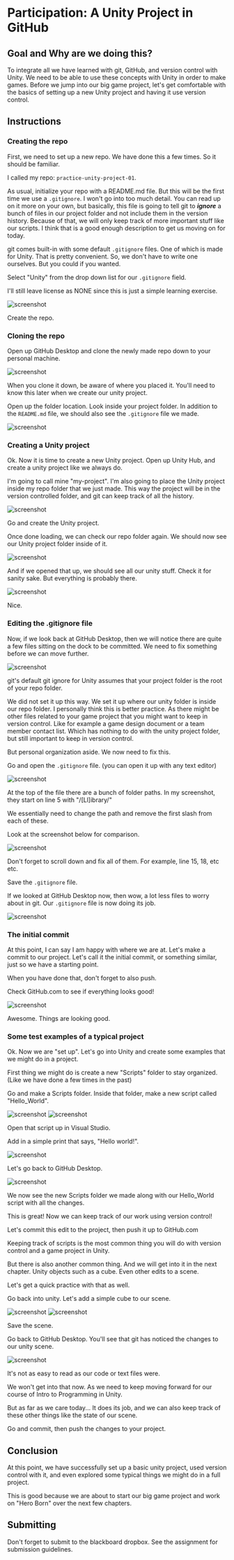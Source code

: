 # Participation: A Unity Project in GitHub

## Goal and Why are we doing this?

To integrate all we have learned with git, GitHub, and version control with Unity. We need to be able to use these concepts with Unity in order to make games. Before we jump into our big game project, let's get comfortable with the basics of setting up a new Unity project and having it use version control. 

## Instructions

### Creating the repo

First, we need to set up a new repo. We have done this a few times. So it should be familiar.

I called my repo: `practice-unity-project-01`.

As usual, initialize your repo with a README.md file. But this will be the first time we use a `.gitignore`. I won't go into too much detail. You can read up on it more on your own, but basically, this file is going to tell git to ***ignore*** a bunch of files in our project folder and not include them in the version history. Because of that, we will only keep track of more important stuff like our scripts. I think that is a good enough description to get us moving on for today.

git comes built-in with some default `.gitignore` files. One of which is made for Unity. That is pretty convenient. So, we don't have to write one ourselves. But you could if you wanted. 

Select "Unity" from the drop down list for our `.gitignore` field. 

I'll still leave license as NONE since this is just a simple learning exercise.

![screenshot](1.png)

Create the repo.

### Cloning the repo

Open up GitHub Desktop and clone the newly made repo down to your personal machine.

![screenshot](2.png)

When you clone it down, be aware of where you placed it. You'll need to know this later when we create our unity project. 

Open up the folder location. Look inside your project folder. In addition to the `README.md` file, we should also see the `.gitignore` file we made. 

![screenshot](3.png)

### Creating a Unity project

Ok. Now it is time to create a new Unity project. Open up Unity Hub, and create a unity project like we always do.

I'm going to call mine "my-project". I'm also going to place the Unity project inside my repo folder that we just made. This way the project will be in the version controlled folder, and git can keep track of all the history. 

![screenshot](4.png)

Go and create the Unity project.

Once done loading, we can check our repo folder again. We should now see our Unity project folder inside of it. 

![screenshot](5.png)

And if we opened that up, we should see all our unity stuff. Check it for sanity sake. But everything is probably there. 

![screenshot](6.png)

Nice.

### Editing the .gitignore file

Now, if we look back at GitHub Desktop, then we will notice there are quite a few files sitting on the dock to be committed. We need to fix something before we can move further. 

![screenshot](7.png)

git's default git ignore for Unity assumes that your project folder is the root of your repo folder. 

We did not set it up this way. We set it up where our unity folder is inside our repo folder. I personally think this is better practice. As there might be other files related to your game project that you might want to keep in version control. Like for example a game design document or a team member contact list. Which has nothing to do with the unity project folder, but still important to keep in version control. 

But personal organization aside. We now need to fix this. 

Go and open the `.gitignore` file. (you can open it up with any text editor) 

![screenshot](8.png)

At the top of the file there are a bunch of folder paths. In my screenshot, they start on line 5 with "/[Ll]ibrary/"

We essentially need to change the path and remove the first slash from each of these.

Look at the screenshot below for comparison.

![screenshot](9.png)

Don't forget to scroll down and fix all of them. For example, line 15, 18, etc etc. 

Save the `.gitignore` file.

If we looked at GitHub Desktop now, then wow, a lot less files to worry about in git. Our `.gitignore` file is now doing its job.

![screenshot](10.png)

### The initial commit

At this point, I can say I am happy with where we are at. Let's make a commit to our project. Let's call it the initial commit, or something similar, just so we have a starting point. 

When you have done that, don't forget to also push. 

Check GitHub.com to see if everything looks good!

![screenshot](11.png)

Awesome. Things are looking good.

### Some test examples of a typical project

Ok. Now we are "set up". Let's go into Unity and create some examples that we might do in a project. 

First thing we might do is create a new "Scripts" folder to stay organized. (Like we have done a few times in the past) 

Go and make a Scripts folder. Inside that folder, make a new script called "Hello_World".

![screenshot](12.png)
![screenshot](13.png)

Open that script up in Visual Studio.

Add in a simple print that says, "Hello world!".

![screenshot](14.png)

Let's go back to GitHub Desktop.

![screenshot](15.png)

We now see the new Scripts folder we made along with our Hello_World script with all the changes.

This is great! Now we can keep track of our work using version control! 

Let's commit this edit to the project, then push it up to GitHub.com

Keeping track of scripts is the most common thing you will do with version control and a game project in Unity. 

But there is also another common thing. And we will get into it in the next chapter. Unity objects such as a cube. Even other edits to a scene. 

Let's get a quick practice with that as well.

Go back into unity. Let's add a simple cube to our scene.

![screenshot](16.png)
![screenshot](17.png)

Save the scene.

Go back to GitHub Desktop. You'll see that git has noticed the changes to our unity scene. 

![screenshot](18.png)

It's not as easy to read as our code or text files were. 

We won't get into that now. As we need to keep moving forward for our course of Intro to Programming in Unity. 

But as far as we care today... It does its job, and we can also keep track of these other things like the state of our scene. 

Go and commit, then push the changes to your project. 

## Conclusion

At this point, we have successfully set up a basic unity project, used version control with it, and even explored some typical things we might do in a full project. 

This is good because we are about to start our big game project and work on "Hero Born" over the next few chapters. 

## Submitting

Don't forget to submit to the blackboard dropbox. See the assignment for submission guidelines.